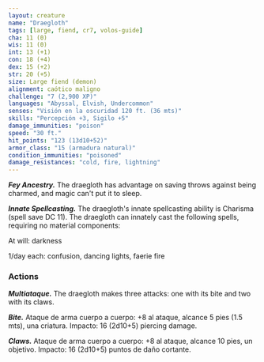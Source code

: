 ```yaml
---
layout: creature
name: "Draegloth"
tags: [large, fiend, cr7, volos-guide]
cha: 11 (0)
wis: 11 (0)
int: 13 (+1)
con: 18 (+4)
dex: 15 (+2)
str: 20 (+5)
size: Large fiend (demon)
alignment: caótico maligno
challenge: "7 (2,900 XP)"
languages: "Abyssal, Elvish, Undercommon"
senses: "Visión en la oscuridad 120 ft. (36 mts)"
skills: "Percepción +3, Sigilo +5"
damage_immunities: "poison"
speed: "30 ft."
hit_points: "123 (13d10+52)"
armor_class: "15 (armadura natural)"
condition_immunities: "poisoned"
damage_resistances: "cold, fire, lightning"
---
```


***Fey Ancestry.*** The draegloth has advantage on saving throws against being charmed, and magic can't put it to sleep.

***Innate Spellcasting.*** The draegloth's innate spellcasting ability is Charisma (spell save DC 11). The draegloth can innately cast the following spells, requiring no material components:

At will: darkness

1/day each: confusion, dancing lights, faerie fire

### Actions

***Multiataque.*** The draegloth makes three attacks: one with its bite and two with its claws.

***Bite.*** Ataque de arma cuerpo a cuerpo: +8 al ataque, alcance 5 pies (1.5 mts), una criatura. Impacto: 16 (2d10+5) piercing damage.

***Claws.*** Ataque de arma cuerpo a cuerpo: +8 al ataque, alcance 10 pies, un objetivo. Impacto: 16 (2d10+5) puntos de daño cortante.